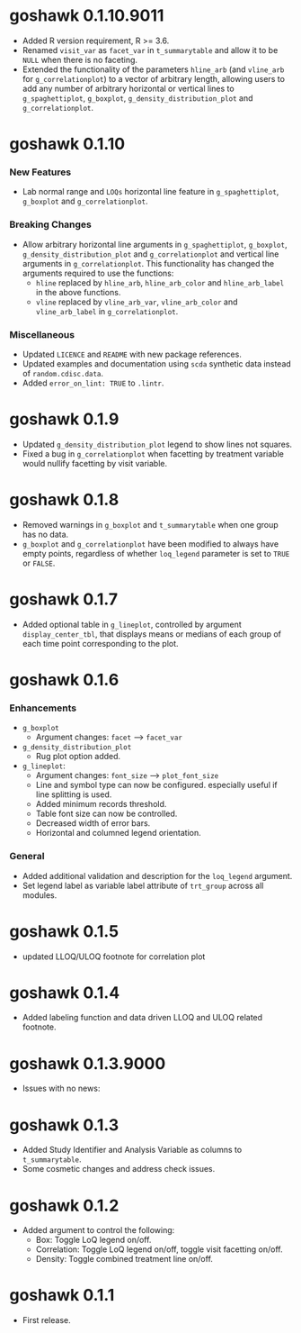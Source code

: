 # goshawk 0.1.10.9011

* Added R version requirement, R >= 3.6.
* Renamed `visit_var` as `facet_var` in `t_summarytable` and allow it to be `NULL` when there is no faceting.
* Extended the functionality of the parameters `hline_arb` (and `vline_arb` for `g_correlationplot`) to a vector of arbitrary length, allowing users to add any number of arbitrary horizontal or vertical lines to `g_spaghettiplot`, `g_boxplot`, `g_density_distribution_plot` and `g_correlationplot`.

# goshawk 0.1.10

### New Features

* Lab normal range and `LOQs` horizontal line feature in `g_spaghettiplot`, `g_boxplot` and `g_correlationplot`.

### Breaking Changes

* Allow arbitrary horizontal line arguments in `g_spaghettiplot`, `g_boxplot`, `g_density_distribution_plot` and `g_correlationplot` and vertical line arguments in `g_correlationplot`. This functionality has changed the arguments required to use the functions:
  - `hline` replaced by `hline_arb`, `hline_arb_color` and `hline_arb_label` in the above functions.
  - `vline` replaced by `vline_arb_var`, `vline_arb_color` and `vline_arb_label` in `g_correlationplot`. 


### Miscellaneous

* Updated `LICENCE` and `README` with new package references.
* Updated examples and documentation using `scda` synthetic data instead of `random.cdisc.data`.
* Added `error_on_lint: TRUE` to `.lintr`.

# goshawk 0.1.9

* Updated `g_density_distribution_plot` legend to show lines not squares.
* Fixed a bug in `g_correlationplot` when facetting by treatment variable would nullify facetting by visit variable.

# goshawk 0.1.8

* Removed warnings in `g_boxplot` and `t_summarytable` when one group has no data.
* `g_boxplot` and `g_correlationplot` have been modified to always have empty points, regardless of whether `loq_legend` parameter is set to `TRUE` or `FALSE`.

# goshawk 0.1.7

* Added optional table in `g_lineplot`, controlled by argument `display_center_tbl`, that displays means or medians of each group of each time point corresponding to the plot.

# goshawk 0.1.6

### Enhancements
* `g_boxplot`
    - Argument changes: `facet` --> `facet_var`
* `g_density_distribution_plot`
   - Rug plot option added.
* `g_lineplot`:
    - Argument changes: `font_size` --> `plot_font_size`
    - Line and symbol type can now be configured. especially useful if line splitting is used.
    - Added minimum records threshold.
    - Table font size can now be controlled.
    - Decreased width of error bars.
    - Horizontal and columned legend orientation.

### General
* Added additional validation and description for the `loq_legend` argument.
* Set legend label as variable label attribute of `trt_group` across all modules.

# goshawk 0.1.5

* updated LLOQ/ULOQ footnote for correlation plot

# goshawk 0.1.4

* Added labeling function and data driven LLOQ and ULOQ related footnote.

# goshawk 0.1.3.9000

* Issues with no news:

# goshawk 0.1.3

* Added Study Identifier and Analysis Variable as columns to `t_summarytable`.
* Some cosmetic changes and address check issues.

# goshawk 0.1.2

* Added argument to control the following:
  - Box: Toggle LoQ legend on/off.
  - Correlation: Toggle LoQ legend on/off, toggle visit facetting on/off.
  - Density: Toggle combined treatment line on/off.

# goshawk 0.1.1

* First release.
